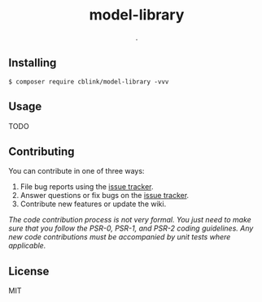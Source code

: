 <h1 align="center"> model-library </h1>

<p align="center"> .</p>


## Installing

```shell
$ composer require cblink/model-library -vvv
```

## Usage

TODO

## Contributing

You can contribute in one of three ways:

1. File bug reports using the [issue tracker](https://github.com/cblink/laravel-model-simple-search/issues).
2. Answer questions or fix bugs on the [issue tracker](https://github.com/cblink/laravel-model-simple-search/issues).
3. Contribute new features or update the wiki.

_The code contribution process is not very formal. You just need to make sure that you follow the PSR-0, PSR-1, and PSR-2 coding guidelines. Any new code contributions must be accompanied by unit tests where applicable._

## License

MIT